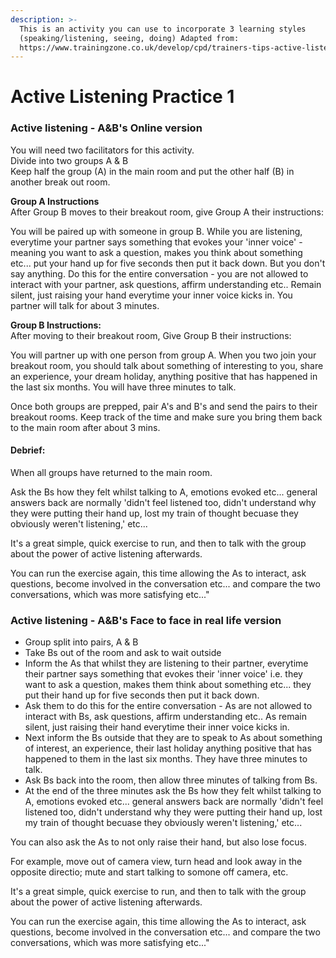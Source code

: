 ```yaml
---
description: >-
  This is an activity you can use to incorporate 3 learning styles
  (speaking/listening, seeing, doing) Adapted from:
  https://www.trainingzone.co.uk/develop/cpd/trainers-tips-active-listening-exercises
---
```


# Active Listening Practice 1

### **Active listening - A&B's Online version**

You will need two facilitators for this activity.   
Divide into two groups A & B  
Keep half the group \(A\) in the main room and put the other half \(B\) in another break out room.    
  
**Group A Instructions**   
After Group B moves to their breakout room, give Group A their instructions:  


You will be paired up with someone in group B. While you are listening, everytime your partner says something that evokes your 'inner voice' - meaning you want to ask a question, makes you think about something etc...  put your hand up for five seconds then put it back down. But you don't say anything. Do this for the entire conversation - you are not allowed to interact with your partner, ask questions, affirm understanding etc.. Remain silent, just raising your hand everytime your inner voice kicks in. You partner will talk for about 3 minutes. 

  
**Group B Instructions:**  
After moving to their breakout room, Give Group B their instructions:   


You will partner up with one person from group A. When you two join your breakout room, you should talk about something of interesting to you, share an experience, your dream holiday, anything positive that has happened in the last six months. You will have three minutes to talk.

  
Once both groups are prepped, pair A's and B's and send the pairs to their breakout rooms. Keep track of the time and make sure you bring them back to the main room after about 3 mins. 

#### **Debrief:** 

When all groups have returned to the main room.

Ask the Bs how they felt whilst talking to A, emotions evoked etc... general answers back are normally 'didn't feel listened too, didn't understand why they were putting their hand up, lost my train of thought becuase they obviously weren't listening,' etc...

It's a great simple, quick exercise to run, and then to talk with the group about the power of active listening afterwards.

You can run the exercise again, this time allowing the As to interact, ask questions, become involved in the conversation etc... and compare the two conversations, which was more satisfying etc..."  


### **Active listening - A&B's Face to face in real life version**

* Group split into pairs, A & B
* Take Bs out of the room and ask to wait outside
* Inform the As that whilst they are listening to their partner, everytime their partner says something that evokes their 'inner voice' i.e. they want to ask a question, makes them think about something etc... they put their hand up for five seconds then put it back down.
* Ask them to do this for the entire conversation - As are not allowed to interact with Bs, ask questions, affirm understanding etc.. As remain silent, just raising their hand everytime their inner voice kicks in.
* Next inform the Bs outside that they are to speak to As about something of interest, an experience, their last holiday anything positive that has happened to them in the last six months. They have three minutes to talk.
* Ask Bs back into the room, then allow three minutes of talking from Bs.
* At the end of the three minutes ask the Bs how they felt whilst talking to A, emotions evoked etc... general answers back are normally 'didn't feel listened too, didn't understand why they were putting their hand up, lost my train of thought becuase they obviously weren't listening,' etc...

You can also ask the As to not only raise their hand, but also lose focus.

For example, move out of camera view, turn head and look away in the opposite directio; mute and start talking to somone off camera, etc. 

It's a great simple, quick exercise to run, and then to talk with the group about the power of active listening afterwards.

You can run the exercise again, this time allowing the As to interact, ask questions, become involved in the conversation etc... and compare the two conversations, which was more satisfying etc..."  
  


